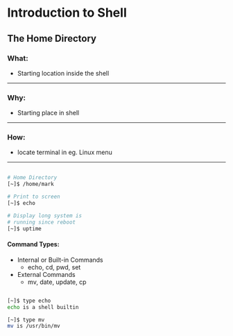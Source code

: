 # Introduction to Shell #

## The Home Directory ##

### What: ###
- Starting location inside the shell
---

### Why: ###
- Starting place in shell
---

### How: ###
- locate terminal in eg. Linux menu
---

```bash

# Home Directory
[~]$ /home/mark

# Print to screen
[~]$ echo

# Display long system is 
# running since reboot
[~]$ uptime

```

#### Command Types: ####
- Internal or Built-in Commands
    - echo, cd, pwd, set
- External Commands
    - mv, date, update, cp

```bash

[~]$ type echo
echo is a shell builtin

[~]$ type mv
mv is /usr/bin/mv

```





